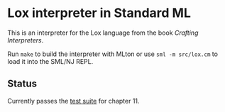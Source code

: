 # Lox interpreter in Standard ML

This is an interpreter for the Lox language from the book _Crafting
Interpreters_.

Run `make` to build the interpreter with MLton or use `sml -m src/lox.cm` to
load it into the SML/NJ REPL.

## Status

Currently passes the [test suite][test-suite] for chapter 11.

[test-suite]: https://github.com/munificent/craftinginterpreters?tab=readme-ov-file#testing
